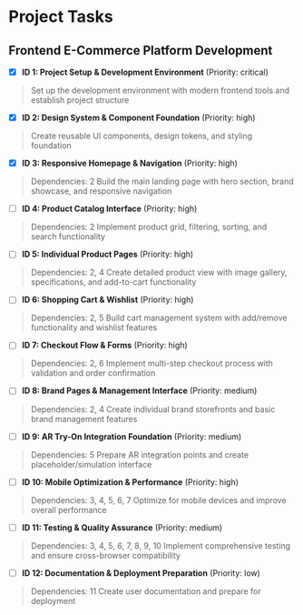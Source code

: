 # Project Tasks

## Frontend E-Commerce Platform Development

- [x] **ID 1: Project Setup & Development Environment** (Priority: critical)
> Set up the development environment with modern frontend tools and establish project structure

- [x] **ID 2: Design System & Component Foundation** (Priority: high)
> Create reusable UI components, design tokens, and styling foundation

- [x] **ID 3: Responsive Homepage & Navigation** (Priority: high)
> Dependencies: 2
> Build the main landing page with hero section, brand showcase, and responsive navigation

- [ ] **ID 4: Product Catalog Interface** (Priority: high)
> Dependencies: 2
> Implement product grid, filtering, sorting, and search functionality

- [ ] **ID 5: Individual Product Pages** (Priority: high)
> Dependencies: 2, 4
> Create detailed product view with image gallery, specifications, and add-to-cart functionality

- [ ] **ID 6: Shopping Cart & Wishlist** (Priority: high)
> Dependencies: 2, 5
> Build cart management system with add/remove functionality and wishlist features

- [ ] **ID 7: Checkout Flow & Forms** (Priority: high)
> Dependencies: 2, 6
> Implement multi-step checkout process with validation and order confirmation

- [ ] **ID 8: Brand Pages & Management Interface** (Priority: medium)
> Dependencies: 2, 4
> Create individual brand storefronts and basic brand management features

- [ ] **ID 9: AR Try-On Integration Foundation** (Priority: medium)
> Dependencies: 5
> Prepare AR integration points and create placeholder/simulation interface

- [ ] **ID 10: Mobile Optimization & Performance** (Priority: high)
> Dependencies: 3, 4, 5, 6, 7
> Optimize for mobile devices and improve overall performance

- [ ] **ID 11: Testing & Quality Assurance** (Priority: medium)
> Dependencies: 3, 4, 5, 6, 7, 8, 9, 10
> Implement comprehensive testing and ensure cross-browser compatibility

- [ ] **ID 12: Documentation & Deployment Preparation** (Priority: low)
> Dependencies: 11
> Create user documentation and prepare for deployment 